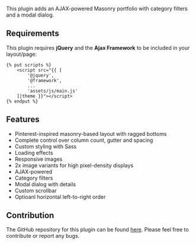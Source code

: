 This plugin adds an AJAX-powered Masonry portfolio with category filters and a modal dialog.

## Requirements
This plugin requires **jQuery** and the **Ajax Framework** to be included in your layout/page:
```
{% put scripts %}
    <script src="{{ [
        '@jquery',
        '@framework',
        ...
        'assets/js/main.js'
    ]|theme }}"></script>
{% endput %}
```

## Features
- Pinterest-inspired masonry-based layout with ragged bottoms
- Complete control over column count, gutter and spacing
- Custom styling with Sass
- Loading effects
- Responsive images
- 2x image variants for high pixel-density displays
- AJAX-powered
- Category filters
- Modal dialog with details
- Custom scrollbar
- Optioanl horizontal left-to-right order

## Contribution
The GitHub repository for this plugin can be found [here](https://github.com/PictureElement/portfolio-plugin). Please feel free to contribute or report any bugs.
